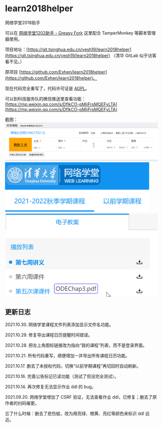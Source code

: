 # learn2018helper
网络学堂2018助手

可以在 [网络学堂1202助手 - Greasy Fork](https://greasyfork.org/en/scripts/422447-%E7%BD%91%E7%BB%9C%E5%AD%A6%E5%A0%821202%E5%8A%A9%E6%89%8B) 这里配合 TamperMonkey 等脚本管理器使用。

项目地址：[https://git.tsinghua.edu.cn/yesh19/learn2018helper](https://git.tsinghua.edu.cn/yesh19/learn2018helper) （清华 GitLab 似乎访客看不见。）

原项目 [https://github.com/Exhen/learn2018helper](https://github.com/Exhen/learn2018helper)。

现在代码完全重写了，代码许可证是 [AGPL](./LICENSE)。

可以到科技服务队的微信推送里查看功能： [https://mp.weixin.qq.com/s/DflkCO-pMiiFrsMQEFyLTA](https://mp.weixin.qq.com/s/DflkCO-pMiiFrsMQEFyLTA)

截图：
![导出所有课程日历、公告标记已读、下载新文件、DDL提醒](./screenshots/v2.png)
![左上角图标链接改为指向“我的课程”](./screenshots/v2.1.png)
![课程文件列表显示文件名](./screenshots/v2.2.png)

## 更新日志

2021.10.30. 网络学堂课程文件列表添加显示文件名功能。

2021.10.29. 修复导出课程日历提醒时间错误。

2021.10.28. 把左上角图标链接改为指向“我的课程”列表，而不是登录界面。

2021.10.21. 所有代码重写，顺便增加一并导出所有课程日历功能。

2021.10.17. 删去了未授权代码，切换“以前学期课程”再切回时自动刷新。

2021.10.16. 完善公告标记已读功能（测试了但没完全测试）。

2021.10.14. 再次修复无法显示作业 ddl 的 bug。

2021.09.20. 网络学堂增加了 CSRF 验证，无法查看作业 ddl，已修复；删去了原作者的扫码催更。

忘了什么时候：删去了悲伤蛙，改为用亮绿、橙黄、亮红等颜色来标识 ddl 远近。

